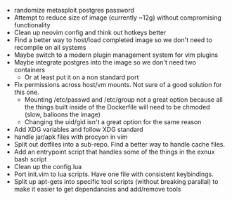 - randomize metasploit postgres password
- Attempt to reduce size of image (currently ~12g) without compromising functionality
- Clean up neovim config and think out hotkeys better
- Find a better way to host/load completed image so we don't need to recompile on all systems
- Maybe switch to a modern plugin management system for vim plugins
- Maybe integrate postgres into the image so we don't need two containers
    - Or at least put it on a non standard port
- Fix permissions across host/vm mounts. Not sure of a good solution for this one.
    - Mounting /etc/passwd and /etc/group not a great option because all the things built inside of the Dockerfile will need to be chmoded (slow, balloons the image)
    - Changing the uid/gid isn't a great option for the same reason
- Add XDG variables and follow XDG standard
- handle jar/apk files with procyon in vim
- Split out dotfiles into a sub-repo. Find a better way to handle cache files.
- Add an entrypoint script that handles some of the things in the exnux bash script
- Clean up the config.lua
- Port init.vim to lua scripts. Have one file with consistent keybindings.
- Split up apt-gets into specific tool scripts (without breaking parallal) to make it easier to get dependancies and add/remove tools
